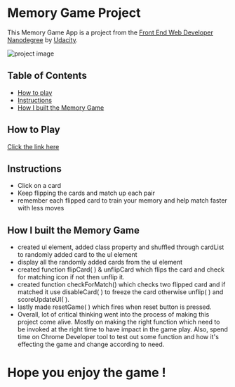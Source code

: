 # Memory Game Project
This Memory Game App is a project from the [Front End Web Developer Nanodegree](https://www.udacity.com/course/front-end-web-developer-nanodegree--nd001) by [Udacity](https://www.udacity.com/).

![project image](https://github.com/oliver-gomes/oliver-gomes.github.io/blob/master/images/design/memory-game.gif?raw=true)
## Table of Contents

* [How to play](#howtoplay)
* [Instructions](#instructions)
* [How I built the Memory Game](#howibuiltthememorygame)



## How to Play
[Click the link here ](https://oliver-gomes.github.io/projects/memory-game)

## Instructions
- Click on a card
- Keep flipping the cards and match up each pair
- remember each flipped card to train your memory and help match faster with less moves


## How I built the Memory Game
- created ul element, added class property and shuffled through cardList to randomly added card to the ul element 
- display all the randomly added cards from the ul element
- created function flipCard( ) & unflipCard which flips the card and check for matching icon if not then unflip it.
- created function checkForMatch() which checks two flipped card and if matched it use disableCard( ) to freeze the card otherwise unflip( ) and scoreUpdateUI( ).
- lastly made resetGame( ) which fires when reset button is pressed.
- Overall, lot of critical thinking went into the process of making this project come alive. Mostly on making the right function which need to be invoked at the right time to have impact in the game play. Also, spend time on Chrome Developer tool to test out some function and how it's effecting the game and change according to need.

# Hope you enjoy the game ! 
